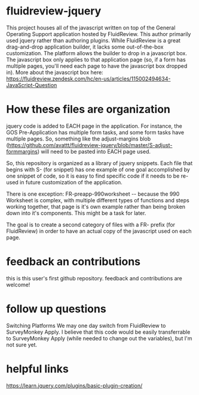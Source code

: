 # fluidreview-jquery
This project houses all of the javascript written on top of the General Operating Support application hosted by FluidReview. This author primarily used jquery rather than authoring plugins.  While FluidReview is a great drag-and-drop application builder, it lacks some out-of-the-box customization. The platform allows the builder to drop in a javascript box. The javascript box only applies to that application page (so, if a form has multiple pages, you'll need each page to have the javascript box dropped in). More about the javascript box here: https://fluidreview.zendesk.com/hc/en-us/articles/115002494634-JavaScript-Question


# How these files are organization

jquery code is added to EACH page in the application. For instance, the GOS Pre-Application has multiple form tasks, and some form tasks have multiple pages. So, something like the adjust-margins blob (https://github.com/avattt/fluidreview-jquery/blob/master/S-adjust-formmargins) will need to be pasted into EACH page used. 

So, this repository is organized as a library of jquery snippets. Each file that begins with S- (for snippet) has one example of one goal accomplished by one snippet of code, so it is easy to find specific code if it needs to be re-used in future customization of the application. 

There is one exception: FR-preapp-990worksheet -- because the 990 Worksheet is complex, with multiple different types of functions and steps working together, that page is it's own example rather than being broken down into it's components. This might be a task for later. 

The goal is to create a second category of files with a FR- prefix (for FluidReview) in order to have an actual copy of the javascript used on each page. 


# feedback an contributions

this is this user's first github repository. feedback and contributions are welcome!


# follow up questions

Switching Platforms
We may one day switch from FluidReview to SurveyMonkey Apply. I believe that this code would be easily transferrable to SurveyMonkey Apply (while needed to change out the variables), but I'm not sure yet. 


# helpful links

https://learn.jquery.com/plugins/basic-plugin-creation/
